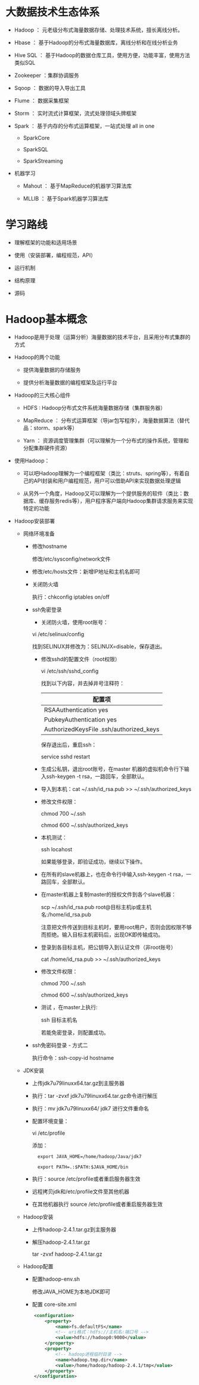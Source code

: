 # 大数据技术生态体系

- Hadoop ： 元老级分布式海量数据存储、处理技术系统，擅长离线分析。

- Hbase ： 基于Hadoop的分布式海量数据库，离线分析和在线分析业务

- Hive SQL ： 基于Hadoop的数据仓库工具，使用方便，功能丰富，使用方法类似SQL

- Zookeeper ：集群协调服务

- Sqoop ： 数据的导入导出工具

- Flume ： 数据采集框架

- Storm ： 实时流式计算框架，流式处理领域头牌框架

- Spark ： 基于内存的分布式运算框架，一站式处理 all in one 
	
	- SparkCore
	
	- SparkSQL
	
	- SparkStreaming
	
- 机器学习

	- Mahout ： 基于MapReduce的机器学习算法库
	
	- MLLIB ： 基于Spark机器学习算法库
	
# 学习路线

- 理解框架的功能和适用场景

- 使用（安装部署，编程规范，API）

- 运行机制

- 结构原理

- 源码

# Hadoop基本概念

- Hadoop是用于处理（运算分析）海量数据的技术平台，且采用分布式集群的方式

- Hadoop的两个功能

	- 提供海量数据的存储服务
	
	- 提供分析海量数据的编程框架及运行平台
	
- Hadoop的三大核心组件

	- HDFS : Hadoop分布式文件系统海量数据存储（集群服务器）
	
	- MapReduce ： 分布式运算框架（导jar包写程序），海量数据算法（替代品：storm、spark等）
	
	- Yarn ： 资源调度管理集群（可以理解为一个分布式的操作系统，管理和分配集群硬件资源）
	
- 使用Hadoop：
	
	- 可以吧Hadoop理解为一个编程框架（类比：struts、spring等），有着自己的API封装和用户编程规范，用户可以借助API来实现数据处理逻辑
	
	- 从另外一个角度，Hadoop又可以理解为一个提供服务的软件（类比：数据库、缓存服务redis等），用户程序客户端向Hadoop集群请求服务来实现特定的功能
	
- Hadoop安装部署

	- 网络环境准备
	
		- 修改hostname
		
			修改/etc/sysconfig/network文件
			
		- 修改/etc/hosts文件：新增IP地址和主机名即可
		
		- 关闭防火墙
		
			执行：chkconfig iptables on/off
		
		- ssh免密登录
		
			- 关闭防火墙，使用root账号：
		
			vi /etc/selinux/config
			
			找到SELINUX并修改为：SELINUX=disable，保存退出。
		
			- 修改sshd的配置文件（root权限）
		
				vi /etc/ssh/sshd_config
				
				找到以下内容，并去掉井号注释符：
				
				| 配置项|
				| --- |
				| RSAAuthentication yes |
				| PubkeyAuthentication yes |
				| AuthorizedKeysFile      .ssh/authorized_keys |					
				
				保存退出后，重启ssh：
				
				service sshd restart
			
			- 生成公私钥，退出root账号，在master 机器的虚拟机命令行下输入ssh-keygen -t rsa，一路回车，全部默认。
			
			- 导入到本机：cat ~/.ssh/id_rsa.pub >> ~/.ssh/authorized_keys
			
			- 修改文件权限：
					
				chmod 700 ~/.ssh
				
				chmod 600 ~/.ssh/authorized_keys	
				
			- 本机测试：
			
				ssh locahost
				
				如果能够登录，即验证成功，继续以下操作。
			
			- 在所有的slave机器上，也在命令行中输入ssh-keygen -t rsa，一路回车，全部默认。
			
			- 在master机器上复制master的授权文件到各个slave机器：
			
				scp ~/.ssh/id_rsa.pub root@目标主机ip或主机名:/home/id_rsa.pub
				
				注意把文件传送到目标主机时，要用root用户，否则会因权限不够而拒绝。输入目标主机密码后，出现OK即传输成功。
				
			-  登录到各目标主机，把公钥导入到认证文件（非root账号）
			
				cat /home/id_rsa.pub >> ~/.ssh/authorized_keys
			
			- 修改文件权限：
			
				chmod 700 ~/.ssh
				
				chmod 600 ~/.ssh/authorized_keys

			- 测试 ，在master上执行:
					
				ssh 目标主机名
						
				若能免密登录，则配置成功。
		- ssh免密码登录 - 方式二
		
			执行命令：ssh-copy-id hostname
				

	- JDK安装
	
		- 上传jdk7u79linuxx64.tar.gz到主服务器
		 
		- 执行：tar -zvxf jdk7u79linuxx64.tar.gz命令进行解压
		
		- 执行：mv jdk7u79linuxx64/ jdk7 进行文件重命名
		
		- 配置环境变量：
		
			vi /etc/profile
			
			添加：
			
				export JAVA_HOME=/home/hadoop/Java/jdk7
				
				export PATH=.:$PATH:$JAVA_HOME/bin
				
		- 执行：source /etc/profile或者重启服务器生效
		
		- 远程拷贝jdk和/etc/profile文件至其他机器
		
		- 在其他机器执行 source /etc/profile或者重启服务器生效
		
	- Hadoop安装
	
		- 上传hadoop-2.4.1.tar.gz到主服务器
		
		- 解压hadoop-2.4.1.tar.gz
		
			tar -zvxf hadoop-2.4.1.tar.gz
			
	- Hadoop配置
	
		- 配置hadoop-env.sh
		
			修改JAVA_HOME为本地JDK即可
			
		- 配置 core-site.xml
		
		```xml
			<configuration>
				<property>
					<name>fs.defaultFS</name>
					<!-- uri格式：hdfs://主机名:端口号 -->
					<value>hdfs://hadoop0:9000</value>
				</property>
				<property>
					<!-- hadoop进程临时目录 -->
					<name>hadoop.tmp.dir</name>
					<value>/home/hadoop/hadoop-2.4.1/tmp</value>
				</property>
			</configuration>
		```